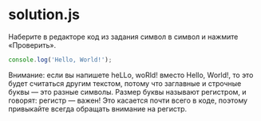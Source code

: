 # solution.js

Наберите в редакторе код из задания символ в символ и нажмите «Проверить».

```javascript
console.log('Hello, World!');
```

Внимание: если вы напишете heLLo, woRld! вместо Hello, World!, то это будет считаться другим текстом, потому что заглавные и строчные буквы — это разные символы. Размер буквы называют регистром, и говорят: регистр — важен! Это касается почти всего в коде, поэтому привыкайте всегда обращать внимание на регистр.